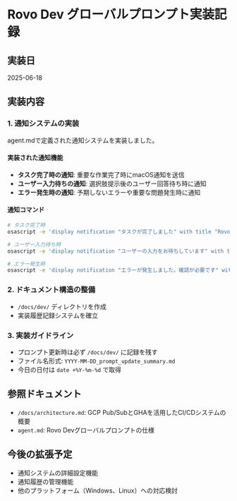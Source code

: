# Rovo Dev グローバルプロンプト実装記録

## 実装日
2025-06-18

## 実装内容

### 1. 通知システムの実装
agent.mdで定義された通知システムを実装しました。

#### 実装された通知機能
- **タスク完了時の通知**: 重要な作業完了時にmacOS通知を送信
- **ユーザー入力待ちの通知**: 選択肢提示後のユーザー回答待ち時に通知
- **エラー発生時の通知**: 予期しないエラーや重要な問題発生時に通知

#### 通知コマンド
```bash
# タスク完了時
osascript -e 'display notification "タスクが完了しました" with title "Rovo Dev" sound name "Submarine"'

# ユーザー入力待ち時
osascript -e 'display notification "ユーザーの入力をお待ちしています" with title "Rovo Dev" sound name "Submarine"'

# エラー発生時
osascript -e 'display notification "エラーが発生しました。確認が必要です" with title "Rovo Dev" sound name "Basso"'
```

### 2. ドキュメント構造の整備
- `/docs/dev/` ディレクトリを作成
- 実装履歴記録システムを確立

### 3. 実装ガイドライン
- プロンプト更新時は必ず `/docs/dev/` に記録を残す
- ファイル名形式: `YYYY-MM-DD_prompt_update_summary.md`
- 今日の日付は `date +%Y-%m-%d` で取得

## 参照ドキュメント
- `/docs/architecture.md`: GCP Pub/SubとGHAを活用したCI/CDシステムの概要
- `agent.md`: Rovo Devグローバルプロンプトの仕様

## 今後の拡張予定
- 通知システムの詳細設定機能
- 通知履歴の管理機能
- 他のプラットフォーム（Windows、Linux）への対応検討
